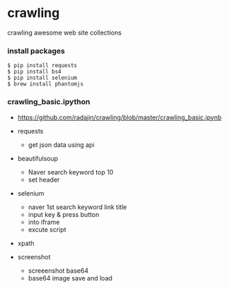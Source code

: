 # crawling
crawling awesome web site collections

### install packages
```
$ pip install requests
$ pip install bs4
$ pip install selenium
$ brew install phantomjs
```

### crawling_basic.ipython
- https://github.com/radajin/crawling/blob/master/crawling_basic.ipynb
- requests
    - get json data using api

- beautifulsoup
    - Naver search keyword top 10
    - set header

- selenium
    - naver 1st search keyword link title
    - input key & press button
    - into iframe
    - excute script

- xpath

- screenshot
    - screeenshot base64
    - base64 image save and load
